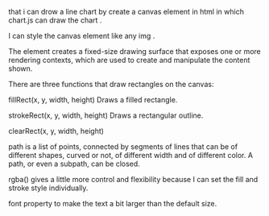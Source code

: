 that i can drow a line chart by create a canvas element in html in which chart.js can draw the chart .

I can style the canvas element like any img .

The <canvas> element creates a fixed-size drawing surface that exposes one or more rendering contexts, which are used to create and manipulate the content shown. 


There are three functions that draw rectangles on the canvas:

fillRect(x, y, width, height)
Draws a filled rectangle.

strokeRect(x, y, width, height)
Draws a rectangular outline.

clearRect(x, y, width, height)


path is a list of points, connected by segments of lines that can be of different shapes, curved or not, of different width and of different color. A path, or even a subpath, can be closed.


rgba() gives  a little more control and flexibility because I can set the fill and stroke style individually.

 font property to make the text a bit larger than the default size. 
